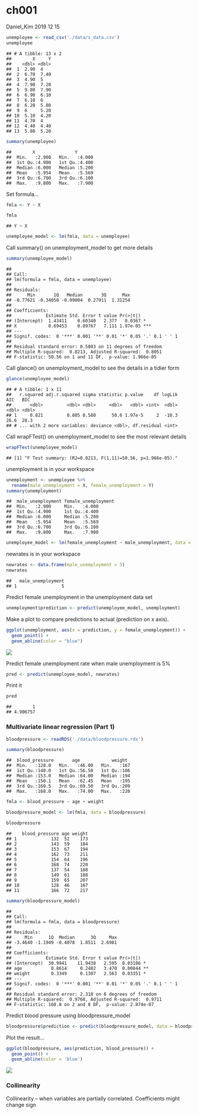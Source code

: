 ch001
================
Daniel\_Kim
2019 12 15

``` r
unemployee <- read_csv('./data/s_data.csv')
unemployee
```

    ## # A tibble: 13 x 2
    ##        X     Y
    ##    <dbl> <dbl>
    ##  1  2.90  4   
    ##  2  6.70  7.40
    ##  3  4.90  5   
    ##  4  7.90  7.20
    ##  5  9.80  7.90
    ##  6  6.90  6.10
    ##  7  6.10  6   
    ##  8  6.20  5.80
    ##  9  6     5.20
    ## 10  5.10  4.20
    ## 11  4.70  4   
    ## 12  4.40  4.40
    ## 13  5.80  5.20

``` r
summary(unemployee)
```

    ##        X               Y        
    ##  Min.   :2.900   Min.   :4.000  
    ##  1st Qu.:4.900   1st Qu.:4.400  
    ##  Median :6.000   Median :5.200  
    ##  Mean   :5.954   Mean   :5.569  
    ##  3rd Qu.:6.700   3rd Qu.:6.100  
    ##  Max.   :9.800   Max.   :7.900

Set formula…

``` r
fmla <- Y ~ X
```

``` r
fmla
```

    ## Y ~ X

``` r
unemployee_model <- lm(fmla, data = unemployee)
```

Call summary() on unemployment\_model to get more details

``` r
summary(unemployee_model)
```

    ## 
    ## Call:
    ## lm(formula = fmla, data = unemployee)
    ## 
    ## Residuals:
    ##      Min       1Q   Median       3Q      Max 
    ## -0.77621 -0.34050 -0.09004  0.27911  1.31254 
    ## 
    ## Coefficients:
    ##             Estimate Std. Error t value Pr(>|t|)    
    ## (Intercept)  1.43411    0.60340   2.377   0.0367 *  
    ## X            0.69453    0.09767   7.111 1.97e-05 ***
    ## ---
    ## Signif. codes:  0 '***' 0.001 '**' 0.01 '*' 0.05 '.' 0.1 ' ' 1
    ## 
    ## Residual standard error: 0.5803 on 11 degrees of freedom
    ## Multiple R-squared:  0.8213, Adjusted R-squared:  0.8051 
    ## F-statistic: 50.56 on 1 and 11 DF,  p-value: 1.966e-05

Call glance() on unemployment\_model to see the details in a tidier form

``` r
glance(unemployee_model)
```

    ## # A tibble: 1 x 11
    ##   r.squared adj.r.squared sigma statistic p.value    df logLik   AIC   BIC
    ##       <dbl>         <dbl> <dbl>     <dbl>   <dbl> <int>  <dbl> <dbl> <dbl>
    ## 1     0.821         0.805 0.580      50.6 1.97e-5     2  -10.3  26.6  28.3
    ## # ... with 2 more variables: deviance <dbl>, df.residual <int>

Call wrapFTest() on unemployment\_model to see the most relevant details

``` r
wrapFTest(unemployee_model)
```

    ## [1] "F Test summary: (R2=0.8213, F(1,11)=50.56, p=1.966e-05)."

unemployment is in your workspace

``` r
unemployment <- unemployee %>%
  rename(male_unemployment = X, female_unemployment = Y)
summary(unemployment)
```

    ##  male_unemployment female_unemployment
    ##  Min.   :2.900     Min.   :4.000      
    ##  1st Qu.:4.900     1st Qu.:4.400      
    ##  Median :6.000     Median :5.200      
    ##  Mean   :5.954     Mean   :5.569      
    ##  3rd Qu.:6.700     3rd Qu.:6.100      
    ##  Max.   :9.800     Max.   :7.900

``` r
unemployee_model <- lm(female_unemployment ~ male_unemployment, data = unemployment)
```

newrates is in your workspace

``` r
newrates <- data.frame(male_unemployment = 5)
newrates
```

    ##   male_unemployment
    ## 1                 5

Predict female unemployment in the unemployment data set

``` r
unemployment$prediction <- predict(unemployee_model, unemployment)
```

Make a plot to compare predictions to actual (prediction on x axis).

``` r
ggplot(unemployment, aes(x = prediction, y = female_unemployment)) + 
  geom_point() +
  geom_abline(color = "blue")
```

![](ch001_files/figure-gfm/unnamed-chunk-13-1.png)<!-- -->

Predict female unemployment rate when male unemployment is 5%

``` r
pred <- predict(unemployee_model, newrates)
```

Print it

``` r
pred
```

    ##        1 
    ## 4.906757

### Multivariate linear regression (Part 1)

``` r
bloodpressure <- readRDS('./data/bloodpressure.rds')
```

``` r
summary(bloodpressure)
```

    ##  blood_pressure       age            weight   
    ##  Min.   :128.0   Min.   :46.00   Min.   :167  
    ##  1st Qu.:140.0   1st Qu.:56.50   1st Qu.:186  
    ##  Median :153.0   Median :64.00   Median :194  
    ##  Mean   :150.1   Mean   :62.45   Mean   :195  
    ##  3rd Qu.:160.5   3rd Qu.:69.50   3rd Qu.:209  
    ##  Max.   :168.0   Max.   :74.00   Max.   :220

``` r
fmla <- blood_pressure ~ age + weight
```

``` r
bloodpressure_model <- lm(fmla, data = bloodpressure)
```

``` r
bloodpressure
```

    ##    blood_pressure age weight
    ## 1             132  52    173
    ## 2             143  59    184
    ## 3             153  67    194
    ## 4             162  73    211
    ## 5             154  64    196
    ## 6             168  74    220
    ## 7             137  54    188
    ## 8             149  61    188
    ## 9             159  65    207
    ## 10            128  46    167
    ## 11            166  72    217

``` r
summary(bloodpressure_model)
```

    ## 
    ## Call:
    ## lm(formula = fmla, data = bloodpressure)
    ## 
    ## Residuals:
    ##     Min      1Q  Median      3Q     Max 
    ## -3.4640 -1.1949 -0.4078  1.8511  2.6981 
    ## 
    ## Coefficients:
    ##             Estimate Std. Error t value Pr(>|t|)   
    ## (Intercept)  30.9941    11.9438   2.595  0.03186 * 
    ## age           0.8614     0.2482   3.470  0.00844 **
    ## weight        0.3349     0.1307   2.563  0.03351 * 
    ## ---
    ## Signif. codes:  0 '***' 0.001 '**' 0.01 '*' 0.05 '.' 0.1 ' ' 1
    ## 
    ## Residual standard error: 2.318 on 8 degrees of freedom
    ## Multiple R-squared:  0.9768, Adjusted R-squared:  0.9711 
    ## F-statistic: 168.8 on 2 and 8 DF,  p-value: 2.874e-07

Predict blood pressure using bloodpressure\_model

``` r
bloodpressure$prediction <- predict(bloodpressure_model, data = bloodpressure)
```

Plot the result…

``` r
ggplot(bloodpressure, aes(prediction, blood_pressure)) +
  geom_point() +
  geom_abline(color = 'blue')
```

![](ch001_files/figure-gfm/unnamed-chunk-23-1.png)<!-- -->

### Collinearity

Collinearity – when variables are partially correlated. Coefficients
might change sign
